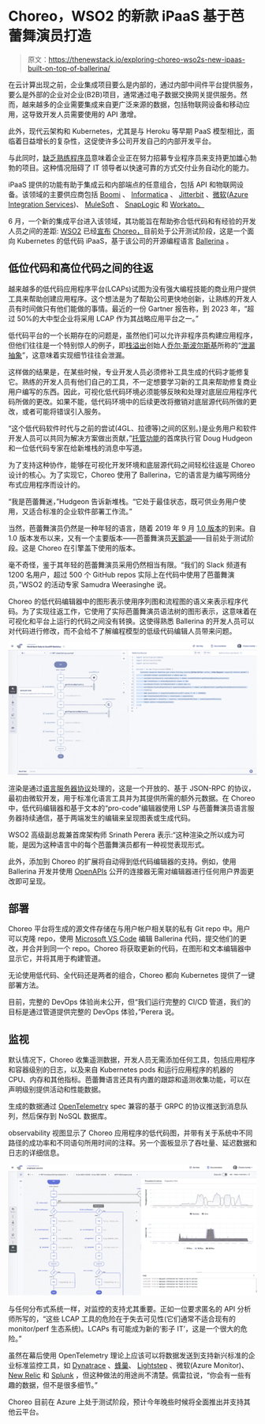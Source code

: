 # Choreo，WSO2 的新款 iPaaS 基于芭蕾舞演员打造

> 原文：<https://thenewstack.io/exploring-choreo-wso2s-new-ipaas-built-on-top-of-ballerina/>

在云计算出现之前，企业集成项目要么是内部的，通过内部中间件平台提供服务，要么是外部的企业对企业(B2B)项目，通常通过电子数据交换网关提供服务。然而，越来越多的企业需要集成来自更广泛来源的数据，包括物联网设备和移动应用，这导致开发人员需要使用的 API 激增。

此外，现代云架构和 Kubernetes，尤其是与 Heroku 等早期 PaaS 模型相比，面临着日益增长的复杂性，这促使许多公司开发自己的内部开发平台。

与此同时，[缺乏](https://thenewstack.io/how-to-make-tech-interviews-suck-less/)[熟练程序员](https://thenewstack.io/how-to-close-the-devops-skills-gap/)意味着企业正在努力招募专业程序员来支持更加雄心勃勃的项目。这种情况阻碍了 IT 领导者以快速可靠的方式交付业务自动化的能力。

iPaaS 提供的功能有助于集成云和内部端点的任意组合，包括 API 和物联网设备。该领域的主要供应商包括 [Boomi](https://boomi.com/) 、 [Informatica](https://www.informatica.com/gb/) 、 [Jitterbit](https://www.jitterbit.com) 、[微软](https://www.microsoft.com/)([Azure Integration Services](https://azure.microsoft.com/en-gb/resources/videos/azure-friday-an-overview-of-azure-integration-services/))、 [MuleSoft](https://www.mulesoft.com) 、 [SnapLogic](https://www.snaplogic.com) 和 [Workato。](https://www.workato.com)

6 月，一个新的集成平台进入该领域，其功能旨在帮助弥合低代码和有经验的开发人员之间的差距: [WSO2](https://wso2.com) 已经[宣布](https://thenewstack.io/wso2s-choreo-offers-low-code-for-kubernetes/) [Choreo，](https://wso2.com/choreo?utm_source=TNS&utm_medium=paid&utm_campaign=TNS_paid_choreo_210715)目前处于公开测试阶段，这是一个面向 Kubernetes 的低代码 iPaaS，基于该公司的开源编程语言 [Ballerina](https://ballerina.io) 。

## 低位代码和高位代码之间的往返

越来越多的低代码应用程序平台(LCAPs)试图为没有强大编程技能的商业用户提供工具来帮助创建应用程序。这个想法是为了帮助公司更快地创新，让熟练的开发人员有时间做只有他们能做的事情。最近的一份 Gartner 报告称，到 2023 年，“超过 50%的大中型企业将采用 LCAP 作为其战略应用平台之一。”

低代码平台的一个长期存在的问题是，虽然他们可以允许非程序员构建应用程序，但他们往往是一个特别惊人的例子，即[栈溢出](https://stackoverflow.com/)创始人[乔尔·斯波尔斯基](https://www.linkedin.com/in/joelspolsky/)所称的“[泄漏抽象](https://www.joelonsoftware.com/2002/11/11/the-law-of-leaky-abstractions/)”，这意味着实现细节往往会泄漏。

这样做的结果是，在某些时候，专业开发人员必须修补工具生成的代码才能修复它。熟练的开发人员有他们自己的工具，不一定想要学习新的工具来帮助修复商业用户编写的东西。因此，可视化低代码环境必须能够反映和处理对底层应用程序代码所做的更改。如果不能，低代码环境中的后续更改将撤销对底层源代码所做的更改，或者可能将错误引入服务。

“这个低代码软件时代与之前的尝试(4GL、拉德等)之间的区别。)是业务用户和软件开发人员可以共同为解决方案做出贡献，”[托管功能](https://www.managedfunctions.com)的首席执行官 Doug Hudgeon 和一位低代码专家在给新堆栈的消息中写道。

为了支持这种协作，能够在可视化开发环境和底层源代码之间轻松往返是 Choreo 设计的核心。为了实现它，Choreo 使用了 Ballerina，它的语言是为编写网络分布式应用程序而设计的。

“我是芭蕾舞迷，”Hudgeon 告诉新堆栈。“它处于最佳状态，既可供业务用户使用，又适合标准的企业软件部署工作流。”

当然，芭蕾舞演员仍然是一种年轻的语言，随着 2019 年 9 月 [1.0 版本](https://blog.ballerina.io/posts/annoucing-1.0.0/)的到来。自 1.0 版本发布以来，又有一个主要版本——芭蕾舞演员[天鹅湖](https://ballerina.io/downloads/swan-lake-release-notes/swan-lake-beta1/#overview-of-ballerina-swan-lake-beta1)——目前处于测试阶段。这是 Choreo 在引擎盖下使用的版本。

毫不奇怪，鉴于其年轻的芭蕾舞演员采用仍然相当有限。“我们的 Slack 频道有 1200 名用户，超过 500 个 GitHub repos 实际上在代码中使用了芭蕾舞演员，”WSO2 的活动专家 Samudra Weerasinghe 说。

Choreo 的低代码编辑器中的图形表示使用序列图和流程图的语义来表示程序代码。为了实现往返工作，它使用了实际芭蕾舞演员语法树的图形表示，这意味着在可视化和平台上运行的代码之间没有转换。这使得熟悉 Ballerina 的开发人员可以对代码进行修改，而不会给不了解编程模型的低级代码编辑人员带来问题。

![](img/f5252d6a09b82858ad6d9920120cc788.png)

渲染是通过[语言服务器协议](https://microsoft.github.io/language-server-protocol/)处理的，这是一个开放的、基于 JSON-RPC 的协议，最初由微软开发，用于标准化语言工具并为其提供所需的额外元数据。在 Choreo 中，低代码编辑器和基于文本的“pro-code”编辑器使用 LSP 与芭蕾舞演员语言服务器持续通信，基于两端发生的编辑来呈现图表或生成代码。

WSO2 高级副总裁兼首席架构师 Srinath Perera 表示:“这种渲染之所以成为可能，是因为这种语言中的每个芭蕾舞演员都有一种视觉表现形式。

此外，添加到 Choreo 的扩展将自动得到低代码编辑器的支持。例如，使用 Ballerina 开发并使用 [OpenAPIs](https://www.openapis.org) 公开的连接器无需对编辑器进行任何用户界面更改即可呈现。

## 部署

Choreo 平台将生成的源文件存储在与用户帐户相关联的私有 Git repo 中。用户可以克隆 repo，使用 [Microsoft VS Code](https://code.visualstudio.com) 编辑 Ballerina 代码，提交他们的更改，并合并到同一个 repo。Choreo 将获取更新的代码，在图形和文本编辑器中显示它，并将其用于构建管道。

无论使用低代码、全代码还是两者的组合，Choreo 都向 Kubernetes 提供了一键部署方法。

目前，完整的 DevOps 体验尚未公开，但“我们运行完整的 CI/CD 管道，我们的目标是通过管道提供完整的 DevOps 体验，”Perera 说。

## 监视

默认情况下，Choreo 收集遥测数据，开发人员无需添加任何工具，包括应用程序和容器级别的日志，以及来自 Kubernetes pods 和运行应用程序的机器的 CPU、内存和其他指标。芭蕾舞语言还具有内置的跟踪和遥测收集功能，可以在声明级别提供活动和性能数据。

生成的数据通过 [OpenTelemetry](https://thenewstack.io/getting-started-with-opentelemetry-for-java/) spec 兼容的基于 GRPC 的协议推送到消息队列，然后保存到 NoSQL 数据库。

observability 视图显示了 Choreo 应用程序的低代码图，并带有关于系统中不同路径的成功率和不同语句所用时间的注释。另一个面板显示了吞吐量、延迟数据和日志的详细信息。

![](img/c8c4d9c3360b28d5e8fd231e19239d88.png)

与任何分布式系统一样，对监控的支持尤其重要。正如一位要求匿名的 API 分析师所写的，“这些 LCAP 工具的危险在于失去可见性(它们通常不适合现有的 monitor/perf 生态系统)。LCAPs 有可能成为新的‘影子 IT’，这是一个很大的危险。”

虽然在幕后使用 OpenTelemetry 理论上应该可以将数据发送到支持新兴标准的企业标准监控工具，如 [Dynatrace](https://www.dynatrace.com/?utm_content=logo-sponsorpage&utm_source=thenewstack&utm_medium=website&utm_campaign=platform) 、[蜂巢](https://www.honeycomb.io/?utm_content=logo-sponsorpage&utm_source=thenewstack&utm_medium=website&utm_campaign=platform)、 [Lightstep](https://lightstep.com/?utm_content=logo-sponsorpage&utm_source=thenewstack&utm_medium=website&utm_campaign=platform) 、微软(Azure Monitor)、 [New Relic](https://newrelic.com/?utm_content=logo-sponsorpage&utm_source=thenewstack&utm_medium=website&utm_campaign=platform) 和 [Splunk](https://www.splunk.com/) ，但这种做法的用途尚不清楚。佩雷拉说，“你会有一些有趣的数据，但不是很多细节。”

Choreo 目前在 Azure 上处于测试阶段，预计今年晚些时候将全面推出并支持其他云平台。

<svg xmlns:xlink="http://www.w3.org/1999/xlink" viewBox="0 0 68 31" version="1.1"><title>Group</title> <desc>Created with Sketch.</desc></svg>